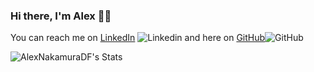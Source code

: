 ### Hi there, I'm Alex :man_student:

You can reach me on  [LinkedIn](https://www.linkedin.com/in/alex-nakamuradf/) ![Linkedin](https://i.sstatic.net/gVE0j.png) and here on [GitHub](https://www.github.com/AlexNakamuraDF)![GitHub](https://i.sstatic.net/tskMh.png)

![AlexNakamuraDF's Stats](https://github-readme-stats.vercel.app/api?username=AlexNakamuraDF&theme=vue-dark&show_icons=true&hide_border=false&count_private=true)
